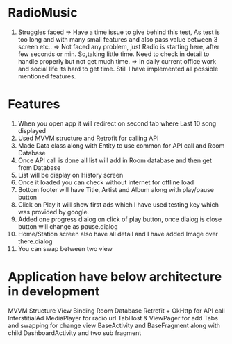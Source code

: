 # RadioMusic
1) Struggles faced
=> Have a time issue to give behind this test, As test is too long and with many small features and also pass value between 3 screen etc..
=> Not faced any problem, just Radio is starting here, after few seconds or min. So,taking little time. Need to check in detail to handle properly but not get much time.
=> In daily current office work and social life its hard to get time. Still I have implemented all possible mentioned features.

Features
=========
1. When you open app it will redirect on second tab where Last 10 song displayed
2. Used MVVM structure and Retrofit for calling API
3. Made Data class along with Entity to use common for API call and Room Database
4. Once API call is done all list will add in Room database and then get from Database
5. List will be display on History screen
6. Once it loaded you can check without internet for offline load
7. Bottom footer will have Title, Artist and Album along with play/pause button
8. Click on Play it will show first ads which I have used testing key which was provided by google.
9. Added one progress dialog on click of play button, once dialog is close button will change as pause.dialog
10. Home/Station screen also have all detail and I have added Image over there.dialog
11. You can swap between two view

Application have below architecture in development
==========================
MVVM Structure
View Binding
Room Database
Retrofit + OkHttp for API call
InterstitialAd
MediaPlayer for radio url
TabHost & ViewPager for add Tabs and swapping for change view
BaseActivity and BaseFragment along with child DashboardActivity and two sub fragment
